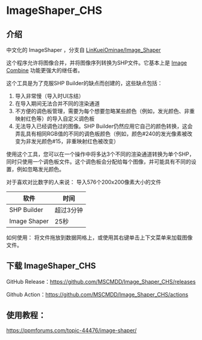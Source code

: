 # ImageShaper_CHS

## 介绍

中文化的 ImageShaper ，分支自 [LinKueiOminae/Image_Shaper](https://github.com/LinKueiOminae/Image_Shaper/)

这个程序允许将图像合并，并将图像序列转换为SHP文件。它基本上是 [Image Combine](https://ppmforums.com/viewtopic.php?t=42256) 功能更强大的继任者。

这个工具是为了克服SHP Builder的缺点而创建的，这些缺点包括：

1. 导入非常慢（导入时UI冻结）
2. 在导入期间无法合并不同的渲染通道
3. 不方便的调色板管理，需要为每个想要忽略某些颜色（例如，发光颜色、非重映射红色等）的导入自定义调色板
4. 无法导入已经调色过的图像。SHP Builder仍然应用它自己的颜色转换，这会弄乱具有相同RGB值的不同的调色板颜色（例如，颜色#240的发光像素被改变为非发光颜色#15，非重映射红色被改变）

使用这个工具，您可以在一个操作中将多达3个不同的渲染通道转换为单个SHP，同时只使用一个调色板文件。这个调色板会分配给每个图像，并可能具有不同的设置，例如忽略发光颜色。

对于喜欢对比数字的人来说： 导入576个200x200像素大小的文件

| 软件 | 时间 |
| --- | --- |
| SHP Builder | 超过3分钟 |
| Image Shaper | 25秒 |

如何使用： 将文件拖放到数据网格上，或使用其右键单击上下文菜单来加载图像文件。

## 下载 ImageShaper_CHS

GitHub Release：https://github.com/MSCMDD/Image_Shaper_CHS/releases

Github Action：https://github.com/MSCMDD/Image_Shaper_CHS/actions

## 使用教程：

https://ppmforums.com/topic-44476/image-shaper/
